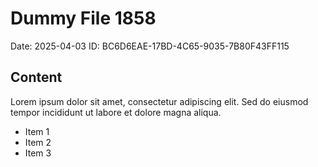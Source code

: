 # Dummy File 1858

Date: 2025-04-03
ID: BC6D6EAE-17BD-4C65-9035-7B80F43FF115

## Content

Lorem ipsum dolor sit amet, consectetur adipiscing elit.
Sed do eiusmod tempor incididunt ut labore et dolore magna aliqua.

* Item 1
* Item 2
* Item 3
